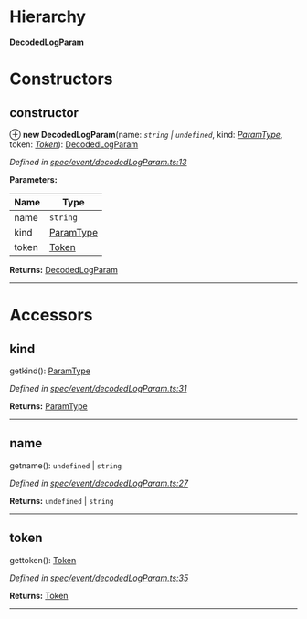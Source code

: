 

# Hierarchy

**DecodedLogParam**

# Constructors

<a id="constructor"></a>

##  constructor

⊕ **new DecodedLogParam**(name: *`string` | `undefined`*, kind: *[ParamType](_spec_paramtype_paramtype_.paramtype.md)*, token: *[Token](_token_token_.token.md)*): [DecodedLogParam](_spec_event_decodedlogparam_.decodedlogparam.md)

*Defined in [spec/event/decodedLogParam.ts:13](https://github.com/paritytech/js-libs/blob/fdf36ef/packages/abi/src/spec/event/decodedLogParam.ts#L13)*

**Parameters:**

| Name | Type |
| ------ | ------ |
| name | `string` | `undefined` |
| kind | [ParamType](_spec_paramtype_paramtype_.paramtype.md) |
| token | [Token](_token_token_.token.md) |

**Returns:** [DecodedLogParam](_spec_event_decodedlogparam_.decodedlogparam.md)

___

# Accessors

<a id="kind"></a>

##  kind

getkind(): [ParamType](_spec_paramtype_paramtype_.paramtype.md)

*Defined in [spec/event/decodedLogParam.ts:31](https://github.com/paritytech/js-libs/blob/fdf36ef/packages/abi/src/spec/event/decodedLogParam.ts#L31)*

**Returns:** [ParamType](_spec_paramtype_paramtype_.paramtype.md)

___
<a id="name"></a>

##  name

getname(): `undefined` | `string`

*Defined in [spec/event/decodedLogParam.ts:27](https://github.com/paritytech/js-libs/blob/fdf36ef/packages/abi/src/spec/event/decodedLogParam.ts#L27)*

**Returns:** `undefined` | `string`

___
<a id="token"></a>

##  token

gettoken(): [Token](_token_token_.token.md)

*Defined in [spec/event/decodedLogParam.ts:35](https://github.com/paritytech/js-libs/blob/fdf36ef/packages/abi/src/spec/event/decodedLogParam.ts#L35)*

**Returns:** [Token](_token_token_.token.md)

___

